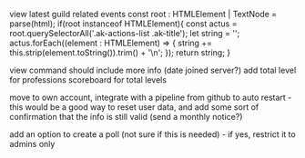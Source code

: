 view latest guild related events
    const root : HTMLElement | TextNode  = parse(html);
        if(root instanceof HTMLElement){
            const actus =  root.querySelectorAll('.ak-actions-list .ak-title');
            let string = '';
            actus.forEach((element : HTMLElement) => {
                string += this.strip(element.toString()).trim() + '\n';
            });
            return string;
        }

view command should include more info (date joined server?)
add total level for professions
scoreboard for total levels

move to own account, integrate with a pipeline from github to auto restart
    - this would be a good way to reset user data, and add some sort of confirmation that the info is still valid (send a monthly notice?)

add an option to create a poll (not sure if this is needed)
    - if yes, restrict it to admins only